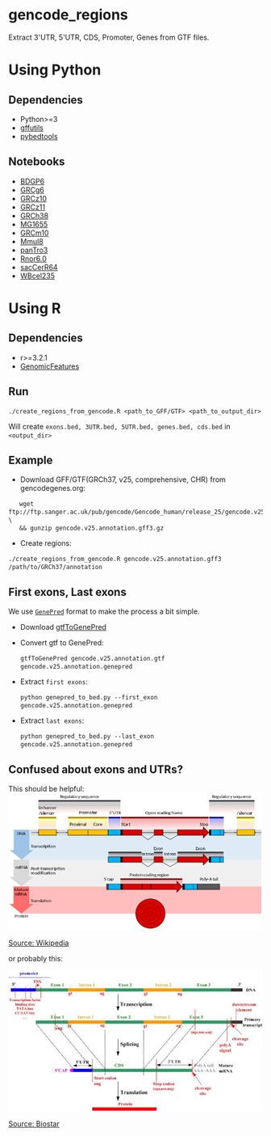 # gencode_regions

Extract 3'UTR, 5'UTR, CDS, Promoter, Genes from GTF files.

# Using Python

## Dependencies
   
- Python>=3
- [gffutils](https://github.com/daler/gffutils)
- [pybedtools](https://daler.github.io/pybedtools)

## Notebooks

- [BDGP6](notebooks/BDGP6.ipynb)
- [GRCg6](notebooks/GRCg6.ipynb)
- [GRCz10](notebooks/GRCz10.ipynb)
- [GRCz11](notebooks/GRCz11.ipynb)
- [GRCh38](notebooks/hg38-v96.ipynb)
- [MG1655](notebooks/MG1655.ipynb)
- [GRCm10](notebooks/mm10.ipynb)
- [Mmul8](notebooks/Mmul8.ipynb)
- [panTro3](notebooks/panTro3.ipynb)
- [Rnor6.0](notebooks/Rnor6.0.ipynb)
- [sacCerR64](notebooks/sacCerR64.ipynb)
- [WBcel235](notebooks/WBcel235.ipynb)

# Using R

## Dependencies
   
- r>=3.2.1
- [GenomicFeatures](http://bioconductor.org/packages/release/bioc/html/GenomicFeatures.html)

## Run

```{bash}
./create_regions_from_gencode.R <path_to_GFF/GTF> <path_to_output_dir>
```

Will create `exons.bed, 3UTR.bed, 5UTR.bed, genes.bed, cds.bed` in `<output_dir>`


## Example

- Download GFF/GTF(GRCh37, v25, comprehensive, CHR) from gencodegenes.org:

```{bash}
   wget ftp://ftp.sanger.ac.uk/pub/gencode/Gencode_human/release_25/gencode.v25.annotation.gff3.gz \
   && gunzip gencode.v25.annotation.gff3.gz
```

- Create regions:

```{bash}
./create_regions_from_gencode.R gencode.v25.annotation.gff3 /path/to/GRCh37/annotation
```




## First exons, Last exons

We use [`GenePred`](https://genome.ucsc.edu/FAQ/FAQformat#format9) format to make the process a bit simple.

 - Download [gtfToGenePred](http://hgdownload.cse.ucsc.edu/admin/exe/)
 - Convert gtf to GenePred:
 
     ```{bash}
     gtfToGenePred gencode.v25.annotation.gtf gencode.v25.annotation.genepred
     ```
     
 - Extract `first exons`:
 
     ```{bash}
     python genepred_to_bed.py --first_exon gencode.v25.annotation.genepred
     ```
     
 - Extract `last exons`:
 
     ```{bash}
     python genepred_to_bed.py --last_exon gencode.v25.annotation.genepred
     ```





## Confused about exons and UTRs?

This should be helpful:
![img](images/eukaryotic_regulation.png)

[Source: Wikipedia](https://en.wikipedia.org/wiki/File:Gene_structure_eukaryote_2_annotated.svg)

or probably this:

![img](images/transcription_elements.jpg)

[Source: Biostar](https://www.biostars.org/p/47022/)



